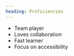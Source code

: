 ```yaml
---
heading: Proficiencies
---
```


- Team player
- Loves collaboration
- Fast learner
- Focus on accessibility
